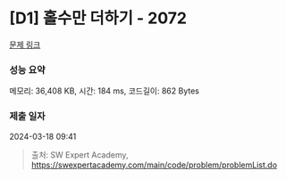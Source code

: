 # [D1] 홀수만 더하기 - 2072 

[문제 링크](https://swexpertacademy.com/main/code/problem/problemDetail.do?contestProbId=AV5QSEhaA5sDFAUq) 

### 성능 요약

메모리: 36,408 KB, 시간: 184 ms, 코드길이: 862 Bytes

### 제출 일자

2024-03-18 09:41



> 출처: SW Expert Academy, https://swexpertacademy.com/main/code/problem/problemList.do